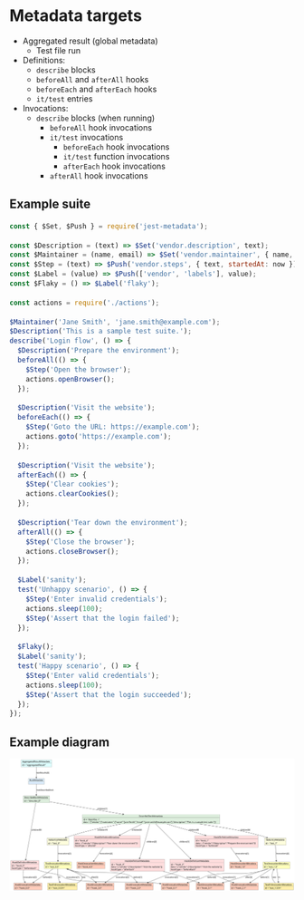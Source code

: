 # Metadata targets

* Aggregated result (global metadata)
  * Test file run
* Definitions:
  * `describe` blocks
  * `beforeAll` and `afterAll` hooks
  * `beforeEach` and `afterEach` hooks
  * `it/test` entries
* Invocations:
  * `describe` blocks (when running)
    * `beforeAll` hook invocations
    * `it/test` invocations
      * `beforeEach` hook invocations
      * `it/test` function invocations
      * `afterEach` hook invocations
    * `afterAll` hook invocations

## Example suite

```js
const { $Set, $Push } = require('jest-metadata');

const $Description = (text) => $Set('vendor.description', text);
const $Maintainer = (name, email) => $Set('vendor.maintainer', { name, email });
const $Step = (text) => $Push('vendor.steps', { text, startedAt: now });
const $Label = (value) => $Push(['vendor', 'labels'], value);
const $Flaky = () => $Label('flaky');

const actions = require('./actions');

$Maintainer('Jane Smith', 'jane.smith@example.com');
$Description('This is a sample test suite.');
describe('Login flow', () => {
  $Description('Prepare the environment');
  beforeAll(() => {
    $Step('Open the browser');
    actions.openBrowser();
  });

  $Description('Visit the website');
  beforeEach(() => {
    $Step('Goto the URL: https://example.com');
    actions.goto('https://example.com');
  });

  $Description('Visit the website');
  afterEach(() => {
    $Step('Clear cookies');
    actions.clearCookies();
  });

  $Description('Tear down the environment');
  afterAll(() => {
    $Step('Close the browser');
    actions.closeBrowser();
  });

  $Label('sanity');
  test('Unhappy scenario', () => {
    $Step('Enter invalid credentials');
    actions.sleep(100);
    $Step('Assert that the login failed');
  });

  $Flaky();
  $Label('sanity');
  test('Happy scenario', () => {
    $Step('Enter valid credentials');
    actions.sleep(100);
    $Step('Assert that the login succeeded');
  });
});
```

## Example diagram

![](images/diagram.svg)



